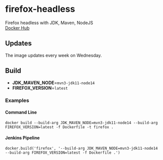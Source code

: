 # firefox-headless
Firefox headless with JDK, Maven, NodeJS  
[Docker Hub](https://hub.docker.com/r/atools/firefox-headless)

## Updates

The image updates every week on Wednesday.

## Build

- **JDK_MAVEN_NODE**=`mvn3-jdk11-node14`
- **FIREFOX_VERSION**=`latest`

### Examples

#### Command Line

`docker build --build-arg JDK_MAVEN_NODE=mvn3-jdk11-node14 --build-arg FIREFOX_VERSION=latest -f Dockerfile -t firefox .`

#### Jenkins Pipeline

`docker.build('firefox', '--build-arg JDK_MAVEN_NODE=mvn3-jdk11-node14 --build-arg FIREFOX_VERSION=latest -f Dockerfile .')`
